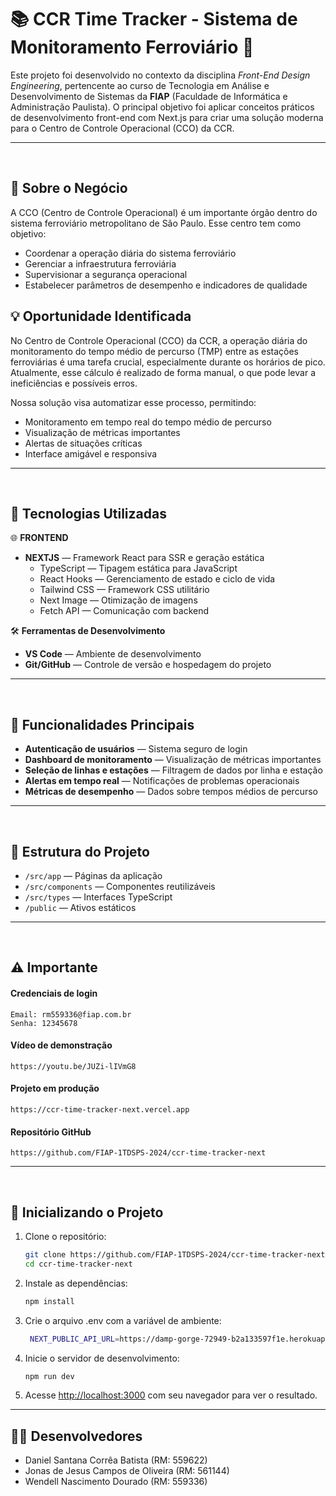 # 📚 CCR Time Tracker - Sistema de Monitoramento Ferroviário 🚂

Este projeto foi desenvolvido no contexto da disciplina _Front-End Design Engineering_, pertencente ao curso de Tecnologia em Análise e Desenvolvimento de Sistemas da **FIAP** (Faculdade de Informática e Administração Paulista). O principal objetivo foi aplicar conceitos práticos de desenvolvimento front-end com Next.js para criar uma solução moderna para o Centro de Controle Operacional (CCO) da CCR.

---

&nbsp;

## 🧩 Sobre o Negócio

A CCO (Centro de Controle Operacional) é um importante órgão dentro do sistema ferroviário metropolitano de São Paulo. Esse centro tem como objetivo:

- Coordenar a operação diária do sistema ferroviário
- Gerenciar a infraestrutura ferroviária
- Supervisionar a segurança operacional
- Estabelecer parâmetros de desempenho e indicadores de qualidade

## 💡 Oportunidade Identificada

No Centro de Controle Operacional (CCO) da CCR, a operação diária do monitoramento do tempo médio de percurso (TMP) entre as estações ferroviárias é uma tarefa crucial, especialmente durante os horários de pico. Atualmente, esse cálculo é realizado de forma manual, o que pode levar a ineficiências e possíveis erros.

Nossa solução visa automatizar esse processo, permitindo:

- Monitoramento em tempo real do tempo médio de percurso
- Visualização de métricas importantes
- Alertas de situações críticas
- Interface amigável e responsiva

---

&nbsp;

## 🧩 Tecnologias Utilizadas

🌐 **FRONTEND**

- **NEXTJS** — Framework React para SSR e geração estática
  - TypeScript — Tipagem estática para JavaScript
  - React Hooks — Gerenciamento de estado e ciclo de vida
  - Tailwind CSS — Framework CSS utilitário
  - Next Image — Otimização de imagens
  - Fetch API — Comunicação com backend

🛠️ **Ferramentas de Desenvolvimento**

- **VS Code** — Ambiente de desenvolvimento
- **Git/GitHub** — Controle de versão e hospedagem do projeto

---

&nbsp;

## 📱 Funcionalidades Principais

- **Autenticação de usuários** — Sistema seguro de login
- **Dashboard de monitoramento** — Visualização de métricas importantes
- **Seleção de linhas e estações** — Filtragem de dados por linha e estação
- **Alertas em tempo real** — Notificações de problemas operacionais
- **Métricas de desempenho** — Dados sobre tempos médios de percurso

---

&nbsp;

## 🧪 Estrutura do Projeto

- `/src/app` — Páginas da aplicação
- `/src/components` — Componentes reutilizáveis
- `/src/types` — Interfaces TypeScript
- `/public` — Ativos estáticos

---

&nbsp;

## ⚠️ Importante

#### Credenciais de login

```
Email: rm559336@fiap.com.br
Senha: 12345678
```

#### Vídeo de demonstração

```
https://youtu.be/JUZi-lIVmG8
```

#### Projeto em produção

```
https://ccr-time-tracker-next.vercel.app
```

#### Repositório GitHub

```
https://github.com/FIAP-1TDSPS-2024/ccr-time-tracker-next
```

---

&nbsp;

## 🚀 Inicializando o Projeto

1. Clone o repositório:

   ```bash
   git clone https://github.com/FIAP-1TDSPS-2024/ccr-time-tracker-next.git
   cd ccr-time-tracker-next
   ```

2. Instale as dependências:

   ```bash
   npm install
   ```

3. Crie o arquivo .env com a variável de ambiente:

   ```bash
    NEXT_PUBLIC_API_URL=https://damp-gorge-72949-b2a133597f1e.herokuapp.com
   ```

4. Inicie o servidor de desenvolvimento:

   ```bash
   npm run dev
   ```

5. Acesse [http://localhost:3000](http://localhost:3000) com seu navegador para ver o resultado.

---

## 🧑‍💻 Desenvolvedores

- Daniel Santana Corrêa Batista (RM: 559622)
- Jonas de Jesus Campos de Oliveira (RM: 561144)
- Wendell Nascimento Dourado (RM: 559336)
